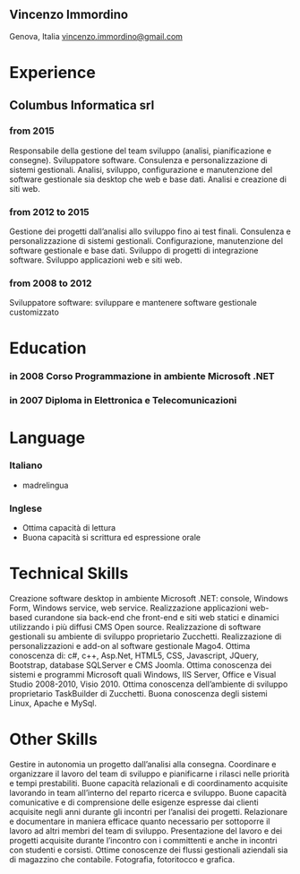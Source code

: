 ## Vincenzo Immordino

Genova, Italia
[vincenzo.immordino@gmail.com](mailto:vincenzo.immordino@gmail.com)


# Experience
## Columbus Informatica srl
### from 2015 
Responsabile della gestione del team sviluppo (analisi, pianificazione e consegne). 
Sviluppatore software.
Consulenza e personalizzazione di sistemi gestionali.
Analisi, sviluppo, configurazione e manutenzione del software gestionale sia desktop che web e base dati.
Analisi e creazione di siti web.

### from 2012 to 2015 
Gestione dei progetti dall’analisi allo sviluppo fino ai test finali.
Consulenza e personalizzazione di sistemi gestionali.
Configurazione, manutenzione del software gestionale e base dati.
Sviluppo di progetti di integrazione software. 
Sviluppo applicazioni web e siti web.

### from 2008 to 2012
Sviluppatore software: sviluppare e mantenere software gestionale customizzato

# Education
### in 2008 Corso Programmazione in ambiente Microsoft .NET
### in 2007 Diploma in Elettronica e Telecomunicazioni

# Language
### Italiano 
- madrelingua
### Inglese 
- Ottima capacità di lettura
- Buona capacità si scrittura ed espressione orale

# Technical Skills
Creazione software desktop in ambiente Microsoft .NET: console, Windows Form, Windows service, web service.
Realizzazione applicazioni web-based curandone sia back-end che front-end e siti web statici e dinamici utilizzando i più diffusi CMS Open source.
Realizzazione di software gestionali su ambiente di sviluppo proprietario Zucchetti.
Realizzazione di personalizzazioni e add-on al software gestionale Mago4.
Ottima conoscenza di: c#, c++, Asp.Net, HTML5, CSS, Javascript, JQuery, Bootstrap, database SQLServer e CMS Joomla. 
Ottima conoscenza dei sistemi e programmi Microsoft quali Windows, IIS Server, Office e Visual Studio 2008-2010, Visio 2010.
Ottima conoscenza dell’ambiente di sviluppo proprietario TaskBuilder di Zucchetti.
Buona conoscenza degli sistemi Linux, Apache e MySql.

# Other Skills
Gestire in autonomia un progetto dall’analisi alla consegna.
Coordinare e organizzare il lavoro del team di sviluppo e pianificarne i rilasci nelle priorità e tempi prestabiliti.
Buone capacità relazionali e di coordinamento acquisite lavorando in team all’interno del reparto ricerca e sviluppo. 
Buone capacità comunicative e di comprensione delle esigenze espresse dai clienti acquisite negli anni durante gli incontri per l’analisi dei progetti.
Relazionare e documentare in maniera efficace quanto necessario per sottoporre il lavoro ad altri membri del team di sviluppo.
Presentazione del lavoro e dei progetti acquisite durante l’incontro con i committenti e anche in incontri con studenti e corsisti.
Ottime conoscenze dei flussi gestionali aziendali sia di magazzino che contabile.
Fotografia, fotoritocco e grafica.

 
